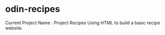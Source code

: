 # odin-recipes
Current Project Name : Project Recipes
    Using HTML to build a basic recipe website.